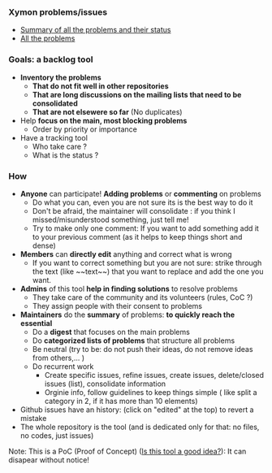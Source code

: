 ### Xymon problems/issues
- [Summary of all the problems and their status](https://github.com/xymon-monitoring/problem-solving/issues/1)
- [All the problems](https://github.com/xymon-monitoring/problem-solving/issues)


### Goals: a backlog tool
- **Inventory the problems** 
  -  **That do not fit well in other repositories**
  -  **That are long discussions on the mailing lists that need to be consolidated** 
  -  **That are not elsewere so far** (No duplicates)
- Help **focus on the main, most blocking problems**
  - Order by priority or importance
- Have a tracking tool
  - Who take care ?
  - What is the status ?

### How
- **Anyone** can participate! **Adding problems** or **commenting** on problems
  - Do what you can, even you are not sure its is the best way to do it
  - Don't be afraid, the maintainer will consolidate : if you think I missed/misunderstood something, just tell me!
  - Try to make only one comment: If you want to add something add it to your previous comment (as it helps to keep things short and dense) 
- **Members** can **directly edit** anything and correct what is wrong
  - If you want to correct something but you are not sure: strike through the text (like \~\~text\~\~) that you want to replace and add the one you want.  
- **Admins** of this tool **help in finding solutions** to resolve problems
  - They take care of the community and its volunteers (rules, CoC ?)
  - They assign people with their consent to problems 
- **Maintainers** do the **summary** of problems: **to quickly reach the essential** 
  - Do a **digest** that focuses on the main problems
  - Do **categorized lists of problems** that structure all problems
  - Be neutral (try to be: do not push their ideas, do not remove ideas from others,... )
  - Do recurrent work
    - Create specific issues, refine issues, create issues, delete/closed issues (list), consolidate information
    - Orginie info, follow guidelines to keep things simple ( like split a category in 2, if it has more than 10 elements)  
- Github issues have an history: (click on "edited" at the top) to revert a mistake 
- The whole repository is the tool (and is dedicated only for that: no files, no codes, just issues)

 Note: This is a PoC (Proof of Concept) ([Is this tool a good idea?](https://github.com/xymon-monitoring/problem-solving/issues/17)): It can disapear without notice!

